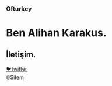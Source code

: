 ### Ofturkey
# Ben Alihan Karakus.

## İletişim.

[🐦twitter](https://twitter.com/Ofturkey1) <br>
[🌐Sitem](https://ofturkey0.github.io/)

